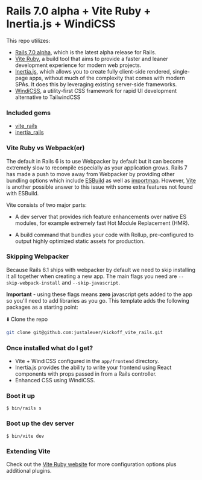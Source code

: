 # Rails 7.0 alpha + Vite Ruby + Inertia.js + WindiCSS

This repo utilizes:
- [Rails 7.0 alpha](https://rubygems.org/gems/rails/versions/7.0.0.alpha2), which is the latest alpha release for Rails.
- [Vite Ruby](https://vite-ruby.netlify.app/guide/introduction.html), a build tool that aims to provide a faster and leaner development experience for modern web projects.
- [Inertia.js](https://inertiajs.com/), which allows you to create fully client-side rendered, single-page apps, without much of the complexity that comes with modern SPAs. It does this by leveraging existing server-side frameworks.
- [WindiCSS](https://windicss.org/), a utility-first CSS framework for rapid UI development alternative to TailwindCSS


### Included gems

- [vite_rails](https://vite-ruby.netlify.app/guide/)
- [inertia_rails](https://inertiajs.com/server-side-setup)


### Vite Ruby vs Webpack(er)

The default in Rails 6 is to use Webpacker by default but it can become extremely slow to recompile especially as your application grows. Rails 7 has made a push to move away from Webpacker by providing other bundling options which include [ESBuild](https://esbuild.github.io/) as well as [importmap](https://github.com/rails/importmap-rails). However, [Vite](https://vitejs.dev/guide/why.html) is another possible answer to this issue with some extra features not found with ESBuild.

Vite consists of two major parts:

- A dev server that provides rich feature enhancements over native ES modules, for example extremely fast Hot Module Replacement (HMR).

- A build command that bundles your code with Rollup, pre-configured to output highly optimized static assets for production.


### Skipping Webpacker

Because Rails 6.1 ships with webpacker by default we need to skip installing it all together when creating a new app. The main flags you need are `--skip-webpack-install` and `--skip-javascript`.

**Important** - using these flags means **zero** javascript gets added to the app so you'll need to add libraries as you go. This template adds the following packages as a starting point:

⬇️ Clone the repo

```bash
git clone git@github.com:justalever/kickoff_vite_rails.git
```

### Once installed what do I get?

- Vite + WindiCSS configured in the `app/frontend` directory.
- Inertia.js provides the ability to write your frontend using React components with props passed in from a Rails controller.
- Enhanced CSS using WindiCSS.

### Boot it up

`$ bin/rails s`

### Boot up the dev server

`$ bin/vite dev`


### Extending Vite

Check out the [Vite Ruby website](https://vite-ruby.netlify.app/) for more configuration options plus additional plugins.
